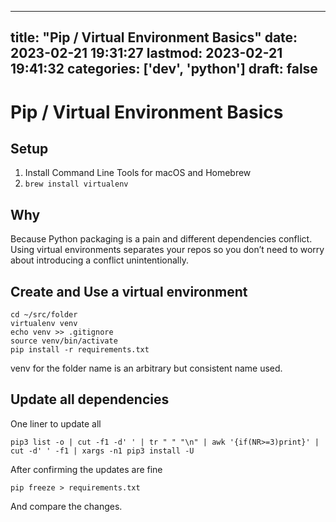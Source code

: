 
---
title: "Pip / Virtual Environment Basics"
date: 2023-02-21 19:31:27
lastmod: 2023-02-21 19:41:32
categories: ['dev', 'python']
draft: false
---


# Pip / Virtual Environment Basics
## Setup
1. Install Command Line Tools for macOS and Homebrew
2. `brew install virtualenv`

## Why
Because Python packaging is a pain and different dependencies conflict. Using virtual environments separates your repos so you don’t need to worry about introducing a conflict unintentionally.

## Create and Use a virtual environment
```
cd ~/src/folder
virtualenv venv
echo venv >> .gitignore
source venv/bin/activate
pip install -r requirements.txt
```

venv for the folder name is an arbitrary but consistent name used.

## Update all dependencies
One liner to update all
```
pip3 list -o | cut -f1 -d' ' | tr " " "\n" | awk '{if(NR>=3)print}' | cut -d' ' -f1 | xargs -n1 pip3 install -U
```

After confirming the updates are fine

```
pip freeze > requirements.txt
```

And compare the changes.


<!-- #public #dev #python -->

<!-- {BearID:E58F9901-8C06-4FD6-9E59-A78BE798904D-3217-00000ED29FA9B297} -->
